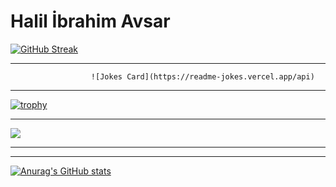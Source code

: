 # Halil İbrahim Avsar

[![GitHub Streak](https://streak-stats.demolab.com?user=halilibrahimavsar&theme=gruvbox_duo&hide_border=true)](https://git.io/streak-stats)

---
                      ![Jokes Card](https://readme-jokes.vercel.app/api)

---
[![trophy](https://github-profile-trophy.vercel.app/?username=halilibrahimavsar)](https://github.com/ryo-ma/github-profile-trophy)

---
![](https://komarev.com/ghpvc/?username=halilibrahimavsar)

---

---
[![Anurag's GitHub stats](https://github-readme-stats.vercel.app/api?username=halilibrahimavsar)](https://github.com/anuraghazra/github-readme-stats)
